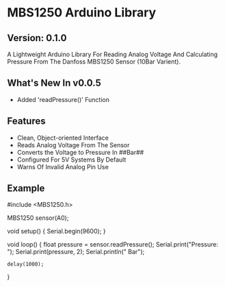# MBS1250 Arduino Library

## Version: 0.1.0 ##
A Lightweight Arduino Library For Reading Analog Voltage And Calculating Pressure From The Danfoss MBS1250 Sensor (10Bar Varient).

## What's New In v0.0.5
- Added 'readPressure()' Function

## Features
- Clean, Object-oriented Interface
- Reads Analog Voltage From The Sensor
- Converts the Voltage to Pressure In ##Bar##
- Configured For 5V Systems By Default
- Warns Of Invalid Analog Pin Use 

## Example

#include <MBS1250.h>

MBS1250 sensor(A0);

void setup() {
	Serial.begin(9600);
}

void loop() {
	float pressure = sensor.readPressure();
	Serial.print("Pressure: ");
	Serial.print(pressure, 2);
	Serial.println(" Bar");
	
	delay(1000);
}